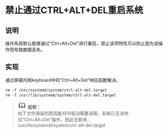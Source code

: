 # 禁止通过CTRL+ALT+DEL重启系统<a name="ZH-CN_TOPIC_0192977559"></a>

## 说明<a name="zh-cn_topic_0152100184_s1cfc95ad48354d7c99b199b3b2195eb0"></a>

操作系统默认能够通过“Ctrl+Alt+Del”进行重启，禁止该项特性可以防止因为误操作而导致数据丢失。

## 实现<a name="zh-cn_topic_0152100184_s5f42085a686a409c9100b25f21d2490d"></a>

通过屏蔽内核keyboard中的“Ctrl+Alt+Del”响应函数解决。

```
rm -f /etc/systemd/system/ctrl-alt-del.target
rm -f /usr/lib/systemd/system/ctrl-alt-del.target
```

>![](public_sys-resources/icon-note.gif) **说明：**   
>如下文件保留的原因是XEN驱动需要调用，系统已无法响应“Ctrl+Alt+Del”操作，因此无影响：  
>/usr/lib/systemd/system/ctrl-alt-del.target  

